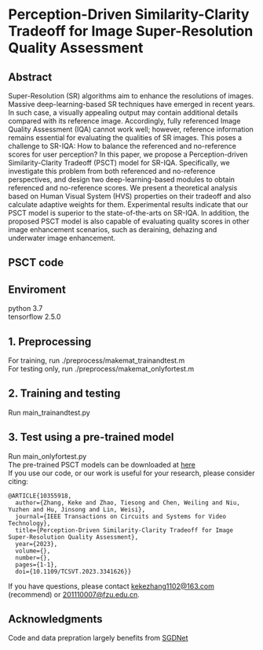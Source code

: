 # Perception-Driven Similarity-Clarity Tradeoff for Image Super-Resolution Quality Assessment
 ## Abstract
Super-Resolution (SR) algorithms aim to enhance the resolutions of images. Massive deep-learning-based SR techniques have emerged in recent years. In such case, a visually appealing output may contain additional details compared with its reference image. Accordingly, fully referenced Image Quality Assessment (IQA) cannot work well; however, reference information remains essential for evaluating the qualities of SR images. This poses a challenge to SR-IQA: How to balance the referenced and no-reference scores for user perception? In this paper, we propose a Perception-driven Similarity-Clarity Tradeoff (PSCT) model for SR-IQA. Specifically, we investigate this problem from both referenced and no-reference perspectives, and design two deep-learning-based modules to obtain referenced and no-reference scores. We present a theoretical analysis based on Human Visual System (HVS) properties on their tradeoff and also calculate adaptive weights for them. Experimental results indicate that our PSCT model is superior to the state-of-the-arts on SR-IQA. In addition, the proposed PSCT model is also capable of evaluating quality scores in other image enhancement scenarios, such as deraining, dehazing and underwater image enhancement.
## PSCT code
## Enviroment  
python 3.7  
tensorflow 2.5.0
## 1. Preprocessing
For training, run ./preprocess/makemat_trainandtest.m  
For testing only, run ./preprocess/makemat_onlyfortest.m
## 2. Training and testing
Run main_trainandtest.py
## 3. Test using a pre-trained model
Run main_onlyfortest.py  
The pre-trained PSCT models can be downloaded at [here](https://drive.google.com/drive/folders/1GprXj3dlXLaiFOzUUbEbuCkf8o1MjHwc)    
If you use our code, or our work is useful for your research, please consider citing: 
```
@ARTICLE{10355918,
  author={Zhang, Keke and Zhao, Tiesong and Chen, Weiling and Niu, Yuzhen and Hu, Jinsong and Lin, Weisi},
  journal={IEEE Transactions on Circuits and Systems for Video Technology}, 
  title={Perception-Driven Similarity-Clarity Tradeoff for Image Super-Resolution Quality Assessment}, 
  year={2023},
  volume={},
  number={},
  pages={1-1},
  doi={10.1109/TCSVT.2023.3341626}}
  ```  
If you have questions, please contact kekezhang1102@163.com (recommend) or 201110007@fzu.edu.cn.
## Acknowledgments
Code and data prepration largely benefits from [SGDNet](https://github.com/ysyscool/SGDNet) 
